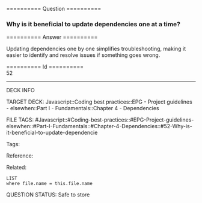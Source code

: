 ========== Question ==========  

### Why is it beneficial to update dependencies one at a time?  

========== Answer ==========  

Updating dependencies one by one simplifies troubleshooting, making it easier to identify and resolve issues if something goes wrong.

========== Id ==========  
52

---

DECK INFO

TARGET DECK: Javascript::Coding best practices::EPG - Project guidelines - elsewhen::Part I - Fundamentals::Chapter 4 - Dependencies

FILE TAGS: #Javascript::#Coding-best-practices::#EPG-Project-guidelines-elsewhen::#Part-I-Fundamentals::#Chapter-4-Dependencies::#52-Why-is-it-beneficial-to-update-dependencie

Tags:

Reference:

Related:

```dataview
LIST
where file.name = this.file.name
```

QUESTION STATUS: Safe to store
